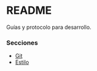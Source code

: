 # README #

Guías y protocolo para desarrollo.

### Secciones ###

* [Git](git.md)
* [Estilo](estilo.md)
